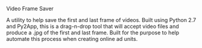 Video Frame Saver

A utility to help save the first and last frame of videos. Built using Python 2.7 and Py2App, this is a drag-n-drop 
tool that will accept video files and produce a .jpg of the first and last frame. Built for the purpose to help 
automate this process when creating online ad units.
